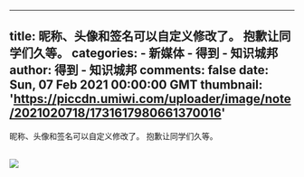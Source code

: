 
---
title: 昵称、头像和签名可以自定义修改了。
抱歉让同学们久等。
categories: 
    - 新媒体
    - 得到 - 知识城邦
author: 得到 - 知识城邦
comments: false
date: Sun, 07 Feb 2021 00:00:00 GMT
thumbnail: 'https://piccdn.umiwi.com/uploader/image/note/2021020718/1731617980661370016'
---

<div>   
<p>昵称、头像和签名可以自定义修改了。
抱歉让同学们久等。</p><br><img src="https://piccdn.umiwi.com/uploader/image/note/2021020718/1731617980661370016" ,"width" referrerpolicy="no-referrer"><br>  
</div>
            